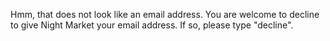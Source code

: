 Hmm, that does not look like an email address.
You are welcome to decline to give Night Market your email address. If so, please type "decline".
